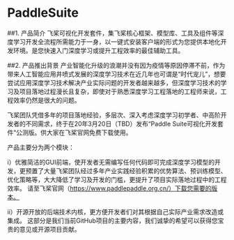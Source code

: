 # PaddleSuite

##1. 产品简介
飞桨可视化开发套件，集飞桨核心框架、模型库、工具及组件等深度学习开发全流程所需能力于一身，以一键式安装客户端的形式为您提供本地化开发环境。是您快速入门深度学习或提升工程效率的最佳辅助工具。

##2. 产品推出背景
产业智能化升级的浪潮并没有因为疫情等原因停滞不前，作为带来人工智能应用井喷式发展的深度学习技术在近几年也可谓是“时代宠儿”，想要尝试应用深度学习技术解决产业实际问题的开发者越来越多，但深度学习技术的学习及项目落地过程漫长且复杂，即使对于熟悉深度学习工程落地的工程师来说，工程效率仍然是很大的问题。

飞桨团队凭借多年的项目落地经验，多层次、深入考虑深度学习初学者、中高阶开发者的不同需求，终于在20年3月20日（TBD）发布“Paddle Suite可视化开发套件“公测版。供大家在飞桨官网免费下载使用。

产品主要分为两个模块：

i）优雅简洁的GUI前端，使开发者无需编写任何代码即可完成深度学习模型的开发，更预置了大量飞桨团队经过多年产业实践经验积累的优势算法、预训练模型、优化策略等，大大降低了学习及开发的门槛，更提升了项目实际落地过程中的工程效率。
请至飞桨官网（https://www.paddlepaddle.org.cn/）下载您需要的版本。

ii）开源开放的后端技术内核，更方便开发者们对其根据自己实际产业需求改造或集成。 这部分是我们当前GitHub项目的主要内容，我们诚挚的希望可以获得您宝贵的意见或开源项目贡献。